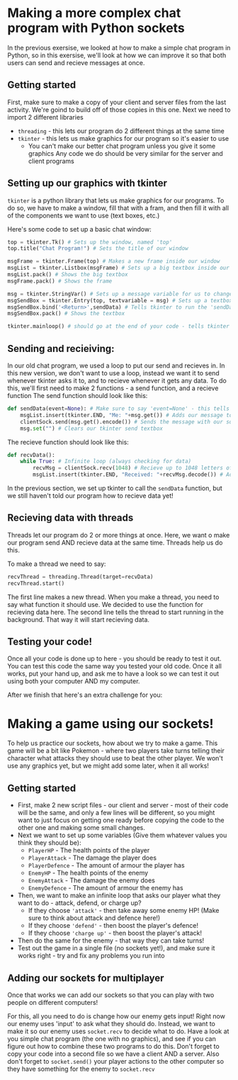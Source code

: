 # Making a more complex chat program with Python sockets
In the previous exersise, we looked at how to make a simple chat program in Python, so in this exersise, we'll look at how we can improve it so that both users can send and recieve messages at once.

## Getting started
First, make sure to make a copy of your client and server files from the last activity. We're goind to build off of those copies in this one.
Next we need to import 2 different libraries
  * `threading` - this lets our program do 2 different things at the same time
  * `tkinter` - this lets us make graphics for our program so it's easier to use
    * You can't make our better chat program unless you give it some graphics
Any code we do should be very similar for the server and client programs
    
## Setting up our graphics with tkinter
`tkinter` is a python library that lets us make graphics for our programs.
To do so, we have to make a window, fill that with a fram, and then fill it with all of the components we want to use (text boxes, etc.)

Here's some code to set up a basic chat window:
```python
top = tkinter.Tk() # Sets up the window, named 'top'
top.title("Chat Program!") # Sets the title of our window

msgFrame = tkinter.Frame(top) # Makes a new frame inside our window
msgList = tkinter.Listbox(msgFrame) # Sets up a big textbox inside our frame, so we can see all of the old messages
msgList.pack() # Shows the big textbox
msgFrame.pack() # Shows the frame

msg = tkinter.StringVar() # Sets up a message variable for us to change with a tkinter textbox
msgSendBox = tkinter.Entry(top, textvariable = msg) # Sets up a textbox to change our message variable
msgSendBox.bind('<Return>',sendData) # Tells tkinter to run the 'sendData' function when you press 'enter' in the textbox (we haven't made this function yet!)
msgSendBox.pack() # Shows the textbox

tkinter.mainloop() # should go at the end of your code - tells tkinter to start
```
## Sending and recieiving:
In our old chat program, we used a loop to put our send and recieves in. In this new version, we don't want to use a loop, instead we want it to send whenever tkinter asks it to, and to recieve whenever it gets any data.
To do this, we'll first need to make 2 functions - a send function, and a recieve function
The send function should look like this:
```python
def sendData(event=None): # Make sure to say 'event=None' - this tells tkinter that it doesn't need any extra information to send the data
    msgList.insert(tkinter.END, "Me: "+msg.get()) # Adds our message to our tkinter textbox
    clientSock.send(msg.get().encode()) # Sends the message with our socket
    msg.set("") # Clears our tkinter send textbox
```

The recieve function should look like this:
```python
def recvData():
    while True: # Infinite loop (always checking for data)
        recvMsg = clientSock.recv(1048) # Recieve up to 1048 letters of data
        msgList.insert(tkinter.END, "Received: "+recvMsg.decode()) # Adds our message to our tkinter textbox
```

In the previous section, we set up tkinter to call the `sendData` function, but we still haven't told our program how to recieve data yet!

## Recieving data with threads
Threads let our program do 2 or more things at once. Here, we want o make our program send AND recieve data at the same time. 
Threads help us do this.

To make a thread we need to say:
```python
recvThread = threading.Thread(target=recvData)
recvThread.start()
```
The first line makes a new thread. When you make a thread, you need to say what function it should use. We decided to use the function for recieving data here.
The second line tells the thread to start running in the background. That way it will start recieving data.

## Testing your code!
Once all your code is done up to here - you should be ready to test it out. You can test this code the same way you tested your old code.
Once it all works, put your hand up, and ask me to have a look so we can test it out using both your computer AND my computer.

After we finish that here's an extra challenge for you:

# Making a game using our sockets!
To help us practice our sockets, how about we try to make a game. This game will be a bit like Pokemon - where two players take turns telling their character what attacks they should use to beat the other player.
We won't use any graphics yet, but we might add some later, when it all works!

## Getting started
* First, make 2 new script files - our client and server - most of their code will be the same, and only a few lines will be different, so you might want to just focus on getting one ready before copying the code to the other one and making some small changes.
* Next we want to set up some variables (Give them whatever values you think they should be):
  * `PlayerHP` - The health points of the player
  * `PlayerAttack` - The damage the player does
  * `PlayerDefence` - The amount of armour the player has
  * `EnemyHP` - The health points of the enemy
  * `EnemyAttack` - The damage the enemy does
  * `EnemyDefence` - The amount of armour the enemy has
* Then, we want to make an infinite loop that asks our player what they want to do - attack, defend, or charge up?
  * If they choose `'attack'` - then take away some enemy HP! (Make sure to think about attack and defence here!)
  * If they choose `'defend'` - then boost the player's defence!
  * If they choose `'charge up'` - then boost the player's attack!
* Then do the same for the enemy - that way they can take turns!
* Test out the game in a single file (no sockets yet!), and make sure it works right - try and fix any problems you run into

## Adding our sockets for multiplayer
Once that works we can add our sockets so that you can play with two people on different computers!

For this, all you need to do is change how our enemy gets input!
Right now our enemy uses 'input' to ask what they should do. Instead, we want to make it so our enemy uses `socket.recv` to decide what to do.
Have a look at you simple chat program (the one with no graphics), and see if you can figure out how to combine these two programs to do this.
Don't forget to copy your code into a second file so we have a client AND a server.
Also don't forget to `socket.send()` your player actions to the other computer so they have something for the enemy to `socket.recv`

